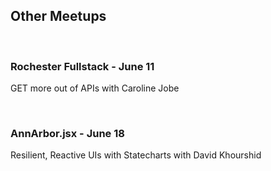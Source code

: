 ## Other Meetups
<br/>

### Rochester Fullstack - June 11
GET more out of APIs with Caroline Jobe

<br/>

### AnnArbor.jsx - June 18
Resilient, Reactive UIs with Statecharts with David Khourshid

<br/>
